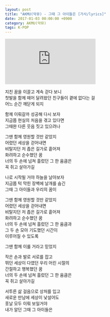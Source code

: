 ```yaml
---
layout: post
title: "AKMU(악뮤) - 그때 그 아이들은 [가사/lyrics]"
date: 2017-01-03 00:00:00 +0900
category: AKMU(악뮤)
tags: K-POP
---
```


<div class="youtube-iframe-container iframe-16-to-9">
    <iframe src="https://www.youtube.com/embed/hbzh3zJK87s" title="AKMU(악뮤) - 그때 그 아이들은" frameborder="0" allow="accelerometer; autoplay; clipboard-write; encrypted-media; gyroscope; picture-in-picture; web-share" allowfullscreen></iframe>
</div>

지친 꿈을 이끌고 계속 걷다 보니  
첫발을 함께 떼어 달려왔던 친구들이 곁에 없다는 걸   
어느 순간 깨닫게 되지

함께 이뤄갈까 성공해 다시 보자   
지금쯤 현실의 처음을 겪고 있다면  
그때완 다른 웃음 짓고 있으려나

그땐 함께 영원할 것만 같았지  
어렸던 세상을 걷어내면   
비탈지던 저 좁은 길가로 흩어져  
화려하고 순수했던 꿈   
너의 두 손에 넘쳐 흘렀던 그 한 움큼은  
꼭 쥐고 살아가길

나로 시작될 거야 하늘을 날아보자  
지금쯤 턱 막힌 장벽에 날개를 숨긴  
그때 그 아이들과 우리의 꿈이

그땐 함께 영원할 것만 같았지  
어렸던 세상을 걷어내면   
비탈지던 저 좁은 길가로 흩어져  
화려하고 순수했던 꿈   
너의 두 손에 넘쳐 흘렀던 그 한 움큼과  
그 두 손 모아 기도했던 시간이   
이루어질 수 있도록

그땐 함께 이룰 거라고 믿었지

작은 손과 발로 서로를 잡고  
뛰던 세상이 다였던 우리 어린 시절의  
간절하고 행복했던 꿈  
너의 두 손에 넘쳐 흘렀던 그 한 움큼은  
꼭 쥐고 살아가길

서투른 삶 걸음으로 상처를 입고   
새로운 만남에 세상이 낯설어도  
훗날 모두 이뤄 보일거야  
내가 알던 그때 그 아이들은
